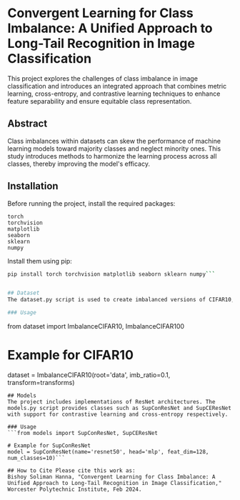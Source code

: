 # Convergent Learning for Class Imbalance: A Unified Approach to Long-Tail Recognition in Image Classification

This project explores the challenges of class imbalance in image classification and introduces an integrated approach that combines metric learning, cross-entropy, and contrastive learning techniques to enhance feature separability and ensure equitable class representation.

## Abstract
Class imbalances within datasets can skew the performance of machine learning models toward majority classes and neglect minority ones. This study introduces methods to harmonize the learning process across all classes, thereby improving the model's efficacy.

## Installation

Before running the project, install the required packages:

```
torch
torchvision
matplotlib
seaborn
sklearn
numpy
```
Install them using pip:

```bash
pip install torch torchvision matplotlib seaborn sklearn numpy```


## Dataset
The dataset.py script is used to create imbalanced versions of CIFAR10, CIFAR100, and custom datasets. It supports various transformations and allows for a flexible approach to dataset preparation.

### Usage
```
from dataset import ImbalanceCIFAR10, ImbalanceCIFAR100

# Example for CIFAR10
dataset = ImbalanceCIFAR10(root='data', imb_ratio=0.1, transform=transforms)
```
## Models
The project includes implementations of ResNet architectures. The models.py script provides classes such as SupConResNet and SupCEResNet with support for contrastive learning and cross-entropy respectively.

### Usage
```from models import SupConResNet, SupCEResNet

# Example for SupConResNet
model = SupConResNet(name='resnet50', head='mlp', feat_dim=128, num_classes=10)```

## How to Cite Please cite this work as:
Bishoy Soliman Hanna, "Convergent Learning for Class Imbalance: A Unified Approach to Long-Tail Recognition in Image Classification," Worcester Polytechnic Institute, Feb 2024.


